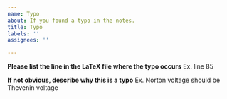 ```yaml
---
name: Typo
about: If you found a typo in the notes.
title: Typo
labels: ''
assignees: ''

---
```


**Please list the line in the LaTeX file where the typo occurs**
Ex. line 85

**If not obvious, describe why this is a typo**
Ex. Norton voltage should be Thevenin voltage
